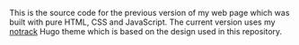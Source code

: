 This is the source code for the previous version of my web page which 
was built with pure HTML, CSS and JavaScript. The current version uses 
my [notrack](https://github.com/gevhaz/hugo-theme-notrack) Hugo theme 
which is based on the design used in this repository.
